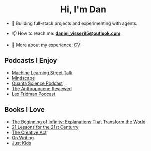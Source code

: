 <h1 align="center">Hi, I'm Dan</h1>

- 🌱 Building full-stack projects and experimenting with agents.

- 📫 How to reach me: **daniel_visser95@outlook.com**

- 📄 More about my experience: [CV](https://github.com/danvisser/CV/blob/main/CV%20-%20Daniel%20Visser.pdf)

## Podcasts I Enjoy
- [Machine Learning Street Talk](https://open.spotify.com/show/02e6PZeIOdpmBGT9THuzwR)
- [Mindscape](https://www.preposterousuniverse.com/podcast/)
- [Quanta Science Podcast](https://www.quantamagazine.org/tag/quanta-podcast/)
- [The Anthropocene Reviewed](https://open.spotify.com/show/1LaCr5TFAgYPK5qHjP3XDp)
- [Lex Fridman Podcast](https://lexfridman.com/podcast/)
  
## Books I Love
- [The Beginning of Infinity: Explanations That Transform the World](https://www.goodreads.com/book/show/10483171-the-beginning-of-infinity)
- [21 Lessons for the 21st Centurry](https://www.goodreads.com/book/show/38820046-21-lessons-for-the-21st-century)
- [The Creative Act](https://www.goodreads.com/en/book/show/60965426)
- [On Writing](https://www.goodreads.com/book/show/10569.On_Writing)
- [Just Kids](https://www.goodreads.com/en/book/show/341879)


